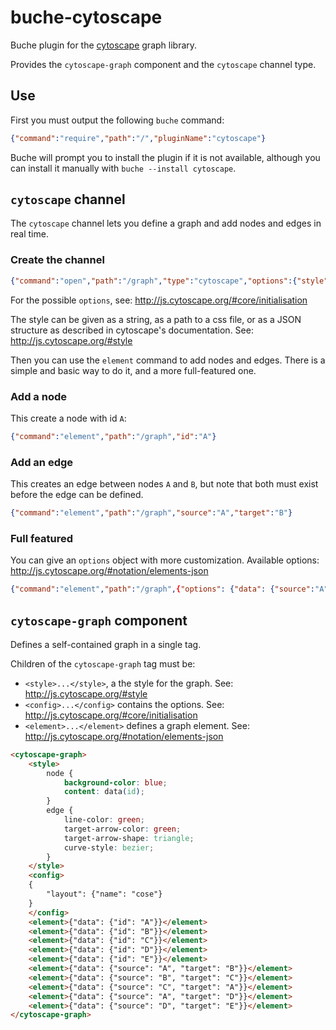 
# buche-cytoscape

Buche plugin for the [cytoscape](http://js.cytoscape.org) graph library.

Provides the `cytoscape-graph` component and the `cytoscape` channel type.


## Use

First you must output the following `buche` command:

```json
{"command":"require","path":"/","pluginName":"cytoscape"}
```

Buche will prompt you to install the plugin if it is not available, although you can install it manually with `buche --install cytoscape`.


## `cytoscape` channel

The `cytoscape` channel lets you define a graph and add nodes and edges in real time.


### Create the channel

```json
{"command":"open","path":"/graph","type":"cytoscape","options":{"style":"<style or path>","layout":{"name":"cola"}, ...}}
```

For the possible `options`, see: http://js.cytoscape.org/#core/initialisation

The style can be given as a string, as a path to a css file, or as a JSON structure as described in cytoscape's documentation. See: http://js.cytoscape.org/#style

Then you can use the `element` command to add nodes and edges. There is a simple and basic way to do it, and a more full-featured one.

### Add a node

This create a node with id `A`:

```json
{"command":"element","path":"/graph","id":"A"}
```

### Add an edge

This creates an edge between nodes `A` and `B`, but note that both must exist before the edge can be defined.

```json
{"command":"element","path":"/graph","source":"A","target":"B"}
```

### Full featured

You can give an `options` object with more customization. Available options: http://js.cytoscape.org/#notation/elements-json

```json
{"command":"element","path":"/graph",{"options": {"data": {"source":"A","target":"B"}},"classes":"abc"}}
```

## `cytoscape-graph` component

Defines a self-contained graph in a single tag.

Children of the `cytoscape-graph` tag must be:

* `<style>...</style>`, a the style for the graph. See: http://js.cytoscape.org/#style
* `<config>...</config>` contains the options. See: http://js.cytoscape.org/#core/initialisation
* `<element>...</element>` defines a graph element. See:    http://js.cytoscape.org/#notation/elements-json

```html
<cytoscape-graph>
    <style>
        node {
            background-color: blue;
            content: data(id);
        }
        edge {
            line-color: green;
            target-arrow-color: green;
            target-arrow-shape: triangle;
            curve-style: bezier;
        }
    </style>
    <config>
    {
        "layout": {"name": "cose"}
    }
    </config>
    <element>{"data": {"id": "A"}}</element>
    <element>{"data": {"id": "B"}}</element>
    <element>{"data": {"id": "C"}}</element>
    <element>{"data": {"id": "D"}}</element>
    <element>{"data": {"id": "E"}}</element>
    <element>{"data": {"source": "A", "target": "B"}}</element>
    <element>{"data": {"source": "B", "target": "C"}}</element>
    <element>{"data": {"source": "C", "target": "A"}}</element>
    <element>{"data": {"source": "A", "target": "D"}}</element>
    <element>{"data": {"source": "D", "target": "E"}}</element>
</cytoscape-graph>
```


